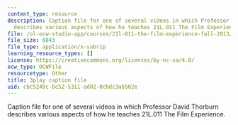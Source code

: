 ```yaml
---
content_type: resource
description: Caption file for one of several videos in which Professor David Thorburn
  describes various aspects of how he teaches 21L.011 The Film Experience.
file: /ol-ocw-studio-app/courses/21l-011-the-film-experience-fall-2013/cbc5249c0c525311ad020cbdc3ab502e_tg_1R6CDIa0.vtt
file_size: 6843
file_type: application/x-subrip
learning_resource_types: []
license: https://creativecommons.org/licenses/by-nc-sa/4.0/
ocw_type: OCWFile
resourcetype: Other
title: 3play caption file
uid: cbc5249c-0c52-5311-ad02-0cbdc3ab502e
---
```

Caption file for one of several videos in which Professor David Thorburn describes various aspects of how he teaches 21L.011 The Film Experience.